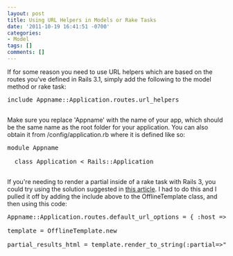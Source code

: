```yaml
---
layout: post
title: Using URL Helpers in Models or Rake Tasks
date: '2011-10-19 16:41:51 -0700'
categories:
- Model
tags: []
comments: []
---
```

<p>If for some reason you need to use URL helpers which are based on the routes you've defined in Rails 3.1, simply add the following to the model method or rake task:</p>
<pre class="brush:rails">
include Appname::Application.routes.url_helpers<br />
</pre></p>
<p>Make sure you replace 'Appname' with the name of your app, which should be the same name as the root folder for your application. You can also obtain it from /config/application.rb where it is defined like so:</p>
<pre class="brush:rails">
module Appname<br />
  class Application < Rails::Application<br />
</pre></p>
<p>If you're needing to render a partial inside of a rake task with Rails 3, you could try using the solution suggested in <a href="http://jguimont.com/post/5582583230/how-to-render-a-full-page-template-in-a-rake-task-with" target="_blank">this article</a>. I had to do this and I pulled it off by adding the include above to the OfflineTemplate class, and then using this code:</p>
<pre class="brush:rails">
Appname::Application.routes.default_url_options = { :host => 'www.mydomain.com' }<br />
template = OfflineTemplate.new<br />
partial_results_html = template.render_to_string(:partial=>"shared/search_results_email_html", :object => search_object, :format => :html)<br />
</pre></p>
